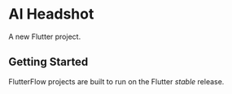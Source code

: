 # AI Headshot

A new Flutter project.

## Getting Started

FlutterFlow projects are built to run on the Flutter _stable_ release.
